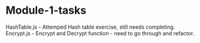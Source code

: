 # Module-1-tasks
HashTable.js - Attemped Hash table exercise, still needs completing. 
Encrypt.js - Encrypt and Decrypt function - need to go through and refactor. 

